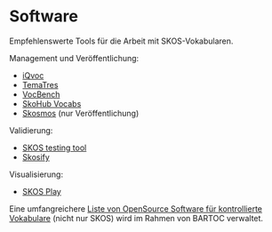 # Software

Empfehlenswerte Tools für die Arbeit mit SKOS-Vokabularen.

Management und Veröffentlichung:

* [iQvoc](https://iqvoc.net/)
* [TemaTres](https://vocabularyserver.com)
* [VocBench](http://vocbench.uniroma2.it/)
* [SkoHub Vocabs](https://github.com/skohub-io/skohub-vocabs)
* [Skosmos](http://skosmos.org) (nur Veröffentlichung)

Validierung:

* [SKOS testing tool](http://labs.sparna.fr/skos-testing-tool/)
* [Skosify](https://github.com/NatLibFi/Skosify)

Visualisierung:

* [SKOS Play](http://labs.sparna.fr/skos-play/)

Eine umfangreichere [Liste von OpenSource Software für kontrollierte Vokabulare](https://github.com/gbv/bartoc.org/wiki/Software-for-controlled-vocabularies) (nicht nur SKOS) wird im Rahmen von BARTOC verwaltet.
